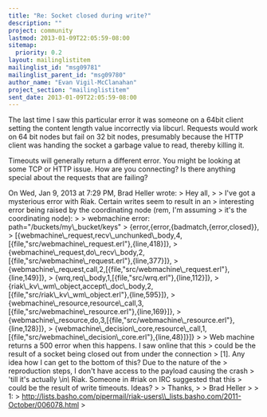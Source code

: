 ```yaml
---
title: "Re: Socket closed during write?"
description: ""
project: community
lastmod: 2013-01-09T22:05:59-08:00
sitemap:
  priority: 0.2
layout: mailinglistitem
mailinglist_id: "msg09781"
mailinglist_parent_id: "msg09780"
author_name: "Evan Vigil-McClanahan"
project_section: "mailinglistitem"
sent_date: 2013-01-09T22:05:59-08:00
---
```



The last time I saw this particular error it was someone on a 64bit
client setting the content length value incorrectly via libcurl.
Requests would work on 64 bit nodes but fail on 32 bit nodes,
presumably because the HTTP client was handing the socket a garbage
value to read, thereby killing it.

Timeouts will generally return a different error. You might be
looking at some TCP or HTTP issue. How are you connecting? Is there
anything special about the requests that are failing?

On Wed, Jan 9, 2013 at 7:29 PM, Brad Heller  wrote:
&gt; Hey all,
&gt;
&gt; I've got a mysterious error with Riak. Certain writes seem to result in an
&gt; interesting error being raised by the coordinating node (rem, I'm assuming
&gt; it's the coordinating node):
&gt;
&gt; webmachine error: path="/buckets/my\\_bucket/keys"
&gt; {error,{error,{badmatch,{error,closed}},
&gt; [{webmachine\\_request,recv\\_unchunked\\_body,4,[{file,"src/webmachine\\_request.erl"},{line,418}]},
&gt; {webmachine\\_request,do\\_recv\\_body,2,[{file,"src/webmachine\\_request.erl"},{line,377}]},
&gt; {webmachine\\_request,call,2,[{file,"src/webmachine\\_request.erl"},{line,149}]},
&gt; {wrq,req\\_body,1,[{file,"src/wrq.erl"},{line,112}]},
&gt; {riak\\_kv\\_wm\\_object,accept\\_doc\\_body,2,[{file,"src/riak\\_kv\\_wm\\_object.erl"},{line,595}]},
&gt; {webmachine\\_resource,resource\\_call,3,[{file,"src/webmachine\\_resource.erl"},{line,169}]},
&gt; {webmachine\\_resource,do,3,[{file,"src/webmachine\\_resource.erl"},{line,128}]},
&gt; {webmachine\\_decision\\_core,resource\\_call,1,[{file,"src/webmachine\\_decision\\_core.erl"},{line,48}]}]}
&gt;
&gt; Web machine returns a 500 error when this happens. I saw online that this
&gt; could be the result of a socket being closed out from under the connection
&gt; [1]. Any idea how I can get to the bottom of this? Due to the nature of the
&gt; reproduction steps, I don't have access to the payload causing the crash
&gt; 'till it's actually \\*in\\* Riak. Someone in #riak on IRC suggested that this
&gt; could be the result of write timeouts. Ideas?
&gt;
&gt; Thanks,
&gt;
&gt; Brad Heller
&gt;
&gt; 1:
&gt; http://lists.basho.com/pipermail/riak-users\\_lists.basho.com/2011-October/006078.html
&gt;
